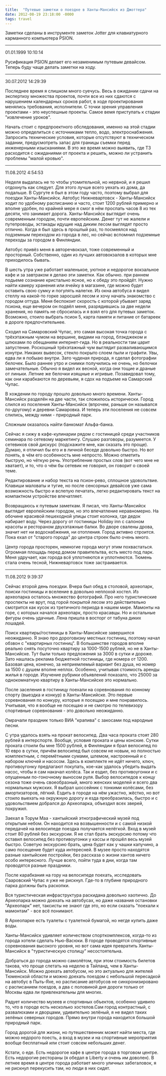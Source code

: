 ```yaml
---
title:  "Путевые заметки о поездке в Ханты-Мансийск из Джоттера"
date: 2012-08-19 23:18:00 -0000
tags: travel
---
```


Заметки сделаны в инструменте заметок Jotter для клавиатурного карманного компьютера PSION. 

---
01.01.1999 10:10:14

Русификация PSION делает его незаменимым путевым девайсом. Теперь буду чаще делать заметки на ходу.

---
30.07.2012 14:29:39

Последнее время я слишком много суечусь. Весь в ожидании сдачи на экспертизу множества проектов, почти все из них сдаются с нарушением календарных сроков работ, в ходе проектирования менялись требования, исполнители. С точки зрения управления проектами - это неуспешные проекты. Самое вемя приступать к стадии "извлечение уроков".

Начать стоит с предпроектного обследования, именно на этой стадии можно определиться с источниками тепло, водо, электроснабжения. Запросить технические условия, которые отсутствуют в техническом задании, предусмотреть запас для границы съемки перед инженерными изысканиями. В это же время можно выявить, где ТЗ расходится с ожиданиями от проекта и решить, можно ли устранить проблемы "малой кровью".

---
11.08.2012 4:54:53

Неделя выдалась не то чтобы утомительной, но нервной, и я решил отдохнуть как следует. Для этого лучше всего уехать из дома, да подальше. В Сургуте я был в этом году часто, поэтому выбрал для поездки Ханты-Мансийск. Автобус Нижневартовск - Ханты-Мансийск  ходит по удобному расписанию и часто, стоит 1200 рублей примерно и вполне удобен, по крайней мере я смог в нём проспать часов 8 из тех десяти, что занимает дорога.
Ханты-Мансийск выглядит очень современным городом, почти европейским. Денег тут не жалели и путепроводы, эстакады идущие над диким лесом выглядят просто отлично. Когда я был здесь в прошлый раз, то посмеялся над подземным переходом из города в лес, но сейчас вспомнил подземные переходы за городом в Финляндии.

Автобус привёз меня в авторечвокзал, тоже современный и просторный. Собственно, один из лучших автовокзалов в которых мне приходилось бывать.

В шесть утра уже работает маленькое, уютное и недорогое вокзальное кафе и за завтраком я делаю эти заметки. Как обычно. при раннем подьеме сознание кристально ясное, но к обеду это пройдёт. Нужно найти камеру хранения или ячейку в магазине, где можно будет оставить свою сумку и погулять налегке. Из окна автобуса я видел стеллу на какой-то горке заросшей лесом и хочу начать знакомство с городом оттуда. Меня беспокоит скорость с которой убывает заряд псиона, еще вечером он подвёл меня, разрядившись за две недели хранения, но память не сбросилась и я взял его для путевых заметок. Возможно, стоило выбрать псион 5, карта памяти и питание от батареек в дороге предпочтительнее.

Сходил на Самаровский Чупас, это самая высокая точка города с трёхэтажным чумом на вершине, видами на город, блэкджеком и шлюхами  по обещаниям интернет-гида. Но в реальности там царит запустение. Роскошный трёхэтажный чум выглядит разваливающимся изнутри. Никаких вывесок, стекло покрыто слоем пыли и графити. Увы, едва ли я побыаю внутри. Зато чуденая природа, я сделал фотографии белочек. Было раннее утро и снимки получились не очень, но белочки замечательные. Обычно я видел их весной, когда они тощие и драные от линьки. Летние же белочки изящные и игривые. Позавидовал тому, как они карабкаются по деревьям, я сдох на подъеме на Самарский Чупас.

В хождении по городу прошло довольно много времени. Ханты-Мансийск разделён на две части, так сложилось исторически. Город слился из поселения Ханты-Мансийск (впрочем, раньше он назывался по-другому) и деревни Самаровка. И теперь эти поселения не совсем слились, между ними - природный парк.

Сложным оказалось найти банкомат Альфа-банка.

Сейчас я сижу в кафе-кулинарии рядом с гостиницей среди участников семинара по сетевому маркетингу. Слушаю разговоры, разумеется. У сетевиков свой дискурс (подскажите мне, как сказать это проще). Думаю, я отличил бы его и в личной беседе довольно быстро. Но вот понять, в чём его особенность мне непросто. Можно отметить быструю, но чёткую речь. Употребление простых слов (вот чего мне не хватает), и то, что о чём бы сетевик не говорил, он говорит о своей теме.

Редактирование и набор текста на псион-рево, сплошное удовольтвие. Клавиши маловаты и тугие, но после сенсорных девайсов уже сама возможность быстро и вслепую печатать, легко редактировать текст на компактном устройстве впечатляет.

Возвращаюсь к путевым заметкам. Я писал, что Ханты-Мансийск выглядит европейским городом, но это впечатление неравномерно. На обочине красивой пешеходной улицы стоит колонка, где дедок набирает воду. Через дорогу от гостиницы Holiday inn с салоном красоты и рестораном двухэтажные балки. Во дворе свалены дрова, значит нет ни водоснабжения, ни отопления. Город активно строится. Пока ехал от "старого города" до центра строек было очень много.

Центр города просторен, немногие города могут этим похвастаться. Огромная площадь перед домом правительтва, есть место под парк. Меня удручает, как города всё уплотняются и уплотняются. Тюмень стала очень тесной, Нижневартовск тоже застраивается.

---
11.08.2012 9:39:37

Сейчас второй день поездки. Вчера был обед в столовой, археопарк, поиски гостиницы и вселение в довольно неплохой хостел. Из археопарка осталось множество фотографий. Про него туристические проспекты не врут, под горой покрытой лесом это действительно смотрится как кусок из третичного периода в нашем мире. Мамонты на горе, с которых начался археопарк, просто красавцы. Но и остальные фигуры очень удачные. Лена пришла в восторг от табуна диких лошадей.

Поиск квартиры/гостиницы в Ханты-Мансийске завершился неожиданно. Я знаю про дороговизну местных гостиниц, поэтому начал обзвон с "квартирных гостиниц". В большинстве городов вполне реально снять посуточно квартиру за 1000-1500 рублей, но не в Ханты-Мансийске. Тут были только предложения за 3000 в сутки и дороже. Зато нашлась реклама бюджетной гостиницы, где номера от 1200. Базовая цена, конечно, за неприемлемый вариант без душа, но номер за 1500 с душем вполне неплох. Особенно, учитывая стоимость аренды жилья в городе. Изучение рубрики объявлений показало, что 25000 за однокомнатную квартиру в Ханты-Мансийске это нормально.

После заселения в гостиницу поехали на соревнования по конному спорту (выездка и конкур) в Ханты-Мансийске. Это первые соревнования по конкуру, которые я посещаю и мне понравилось. Учитывая, что я вообще не посещаю и не смотрю по телевизору спортивные соревнования - это довольно неожиданно.

Омрачали праздник только ВИА "крапива" с закосами под народные песни.

С утра удалось взять на прокат велосипед. Два часа проката стоят 280 рублей в интерспорте. Вообще, условия проката и цены конские. Сутки проката стоили бы мне 1500 рублей, в Финляндии я брал велосипед по 10 евро в сутки, причём велосипед был совсем не новым, но полностью комплектным, с перемётными сумами, шлемом, настроенный и с набором ключей и насосом. Здесь в комплекте не идёт ничего, ключ, противоугонку предлагают покупать, кое-как удалось убедить выдать насос, чтобы я сам накачал колёса. Так и ездил, без противоугонки и с опущенным по-гоночному выносом руля. Выбор велосипедов к концу сезона тоже очень своеобразный, много женских моделей и всего два нормальных мужских. Я выбрал шоссейник с тонкими колёсами, без амортизаторов, лёгкий. Ездить в городе на нём ужастно, жёстко, но вот стоило выехать на окружную дорогу и езда преобразилась, быстро и с удовольствием добрался до Археопарка, объездил всех зверей, покружил.

Заехал в Торум Маа - хантыйский этнографический музей под открытым небом. Он находится на возвышенности и с самой низкой передачей на велосипеде поездка получается нелёгкой. Вход в музей стоит 80 рублей без экскурсии. Я не стал брать экскурсию потому что оставил велосипед без противоугонки у кассы и прошёл весь музей быстро. Советую экскурсию брать, цена будет как у чашки капучино, а само посещение будет куда интересней. В музее просто находятся разные хантыйские постройки, без рассказа о жизни хантов ничего особо интересного. Лучше всего, пойти туда в дни, когда там проводятся разные праздники.

После карабкания на гору на велосипеде поехать, исследовать Сааровский Чупас я уже не рискнул. Где-то в глубине природного парка должны быть раскопки.

Вся туристическая инфраструктура раскидана довольно хаотично. До Археопарка можно доехать на автобусах, но даже названия остановки "Археопарк" нет, таксисты не знают где это, но если сказать "поехали к мамонтам" - все всё понимают.

В Археопарке есть туалеты с туалетной бумагой, но негде купить даже воды.

Ханты-Мансийск удивляет количеством спорткомплексов, когда-то из города хотели сделать Нью-Васюки. В городе проводятся спортивные соревнования высокого уровня, но вот сама идея превратить Ханты-Мансийск в "туристическую столицу" несостоятельна.

Добраться до города можно самолётом, при этом стоимость билетов такова, что проще слетать на неделю в Тайланд, чем в Ханты-Мансийск. Можно доехать автобусом, но это актуально для жителей Тюменской области и можно доехать поездом с небольшой пересадкой на автобус в Пыть-Яхе, но расписание автобусов не синхронизировано с расписанием поездов, а два с половиной дня дороги только от Москвы едва ли привлекательны для многих.

Радует количество музеев и спортивных объектов, особенно удивило то, что в городе есть несколько хостелов.Сам город контрастный, с развалюхами и дворцами, удивительно зелёный, я не видел таких зелёных северных городов. Прямо внутри города находится большой природный парк.

Город дорогой для жизни, но путешественник может найти места, где можно недорого поесть, а вход в музеи и на спортивные мероприятия вообще бесплатный или стоит совсем небольших денег.

Кстати, о еде. Есть недорогое кафе в центре города в торговом центре. Есть недорогие рестораны (я обедал в Liberty и очень им доволен). В летнее время в центре города работает много уличных забегаловок, я не рискнул перекусить там, но люди в них сидят.
